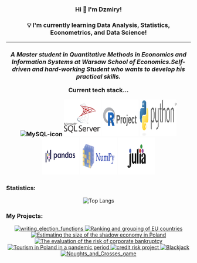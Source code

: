 <h3 align="center">Hi 👋 I'm Dzmiry!</h3>
<h3 align="center"> 💡 I'm currently learning Data Analysis, Statistics, Econometrics, and Data Science!</h3>
<hr>
<em>
<p align="center">
<h3 align="center">A Master student in Quantitative Methods in Economics and Information Systems at Warsaw School of Economics.Self-driven and hard-working <b>Student</b>  who wants to develop his practical skills.</p>
</em>
Current tech stack...
<p align = center>
<img height="100px" width="100px" src="https://cdn.jsdelivr.net/gh/devicons/devicon/icons/mysql/mysql-original.svg" alt="MySQL-icon">
<img height="100px" width="100px" src="https://github.com/dzima22/dzima22/blob/main/imgs/microsoft-sql-server-logo-svgrepo-com.svg" alt="SQlServer-icon">
<img height="100px" width="100px" src="https://github.com/dzima22/dzima22/blob/main/imgs/r-project-ar21.svg" alt="R-icon">
<img height="100px" width="100px" src="https://github.com/dzima22/dzima22/blob/main/imgs/python-3.svg" alt="Python-icon">
 <img height="100px" width="100px" src="https://github.com/dzima22/dzima22/blob/main/imgs/Pandas.svg" alt="Pandas-icon">
 <img height="100px" width="100px" src="https://github.com/dzima22/dzima22/blob/main/imgs/numpy-ar21.svg" alt="Numpy-icon">
 <img height="100px" width="100px" src="https://github.com/dzima22/dzima22/blob/main/imgs/julialang-ar21.svg" alt="Julia-icon">
  
### Statistics:
<div align="center">
  <img src="https://github-readme-stats.vercel.app/api/top-langs/?username=dzima22&layout=pie" alt="Top Langs">
</div>
 
### My Projects:
<div align="center">
  <a href="https://github.com/dzima22/writing_election_functions">
    <img src="https://github-readme-stats.vercel.app/api/pin/?username=dzima22&repo=writing_election_functions" alt="writing_election_functions">
  </a>
  <a href="https://github.com/dzima22/Ranking_and_grouping_of_EU_countries">
    <img src="https://github-readme-stats.vercel.app/api/pin/?username=dzima22&repo=Ranking_and_grouping_of_EU_countries" alt="Ranking and grouping of EU countries">
  </a>
  <a href="https://github.com/dzima22/Estimating_the_size_of_the_shadow_economy_in_Poland_in_2002-2012">
    <img src="https://github-readme-stats.vercel.app/api/pin/?username=dzima22&repo=Estimating_the_size_of_the_shadow_economy_in_Poland_in_2002-2012" alt="Estimating the size of the shadow economy in Poland">
  </a>
  <a href="https://github.com/dzima22/The_evaluation_of_the_risk_of_corporate_bankruptcy">
    <img src="https://github-readme-stats.vercel.app/api/pin/?username=dzima22&repo=The_evaluation_of_the_risk_of_corporate_bankruptcy" alt="The evaluation of the risk of corporate bankruptcy">
  </a>
  <a href="https://github.com/dzima22/Tourism_in_Poland_in_a_pandemic_period">
    <img src="https://github-readme-stats.vercel.app/api/pin/?username=dzima22&repo=Tourism_in_Poland_in_a_pandemic_period" alt="Tourism in Poland in a pandemic period">
  </a>
  <a href="https://github.com/dzima22/credit_risk_project">
    <img src="https://github-readme-stats.vercel.app/api/pin/?username=dzima22&repo=credit_risk_project" alt="credit risk project">
  </a>
  <a href="https://github.com/dzima22/Blackjack">
    <img src="https://github-readme-stats.vercel.app/api/pin/?username=dzima22&repo=Blackjack" alt="Blackjack">
  </a>
  <a href="https://github.com/dzima22/Noughts_and_Crosses_game">
    <img src="https://github-readme-stats.vercel.app/api/pin/?username=dzima22&repo=Noughts_and_Crosses_game" alt="Noughts_and_Crosses_game">
  </a>
</div>
